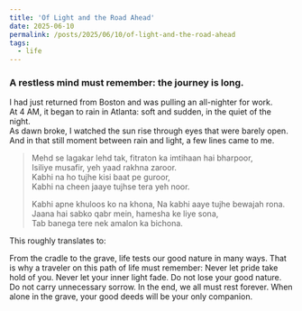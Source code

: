 ```yaml
---
title: 'Of Light and the Road Ahead'
date: 2025-06-10
permalink: /posts/2025/06/10/of-light-and-the-road-ahead
tags:
  - life
---
```


### A restless mind must remember: the journey is long. 

I had just returned from Boston and was pulling an all-nighter for work.  
At 4 AM, it began to rain in Atlanta: soft and sudden, in the quiet of the night.  
As dawn broke, I watched the sun rise through eyes that were barely open.
And in that still moment between rain and light, a few lines came to me.


> Mehd se lagakar lehd tak, fitraton ka imtihaan hai bharpoor,  
> Isiliye musafir, yeh yaad rakhna zaroor.  
> Kabhi na ho tujhe kisi baat pe guroor,    
> Kabhi na cheen jaaye tujhse tera yeh noor.
>
> Kabhi apne khuloos ko na khona,
> Na kabhi aaye tujhe bewajah rona.
> Jaana hai sabko qabr mein, hamesha ke liye sona,  
> Tab banega tere nek amalon ka bichona.

This roughly translates to:

From the cradle to the grave, life tests our good nature in many ways.
That is why a traveler on this path of life must remember:
Never let pride take hold of you. Never let your inner light fade.
Do not lose your good nature. Do not carry unnecessary sorrow.
In the end, we all must rest forever.
When alone in the grave, your good deeds will be your only companion.